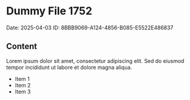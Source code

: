 # Dummy File 1752

Date: 2025-04-03
ID: 8BBB9069-A124-4856-B085-E5522E486837

## Content

Lorem ipsum dolor sit amet, consectetur adipiscing elit.
Sed do eiusmod tempor incididunt ut labore et dolore magna aliqua.

* Item 1
* Item 2
* Item 3
